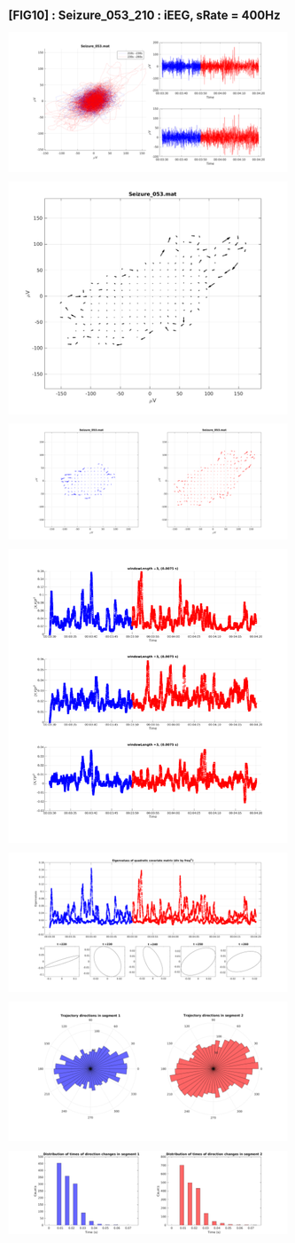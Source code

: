 ## [FIG10] : Seizure_053_210 : iEEG, sRate = 400Hz

![](../../output/phase/Seizure_053_210.png)

![](../../output/flow/Seizure_053_210.png)

![](../../output/flow2/Seizure_053_210.png)

![](../../output/quadvar/Seizure_053_210.png)

![](../../output/quadvareigval/Seizure_053_210.png)

![](../../output/directions/Seizure_053_210.png)

![](../../output/transitions/Seizure_053_210.png)
